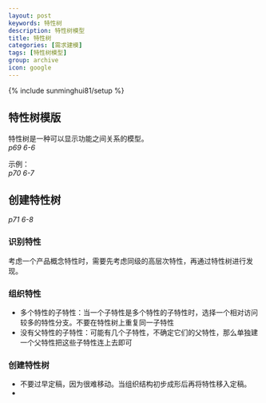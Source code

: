 ```yaml
---
layout: post
keywords: 特性树
description: 特性树模型
title: 特性树
categories: [需求建模]
tags: [特性树模型]
group: archive
icon: google
---
```

{% include sunminghui81/setup %}


## 特性树模版
特性树是一种可以显示功能之间关系的模型。  
*p69 6-6*

示例：  
*p70 6-7*

## 创建特性树
*p71 6-8*

### 识别特性
考虑一个产品概念特性时，需要先考虑同级的高层次特性，再通过特性树进行发现。

### 组织特性
- 多个特性的子特性：当一个子特性是多个特性的子特性时，选择一个相对访问较多的特性分支。不要在特性树上重复同一子特性
- 没有父特性的子特性：可能有几个子特性，不确定它们的父特性，那么单独建一个父特性把这些子特性连上去即可

### 创建特性树
- 不要过早定稿，因为很难移动。当组织结构初步成形后再将特性移入定稿。
- 



